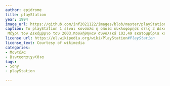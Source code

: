 ```yaml
---
author: epidrome
title: playStation 
year: 1994
image_url: https://github.com/inf2021122/images/blob/master/playStation.png
caption: Το playStation 1 είναι κονσόλα η οποία κυκλοφόρησε στις 3 Δεκεμβρίου του 1994 στην Ιαπωνία,έχει επίσης επιτυχημένους διαδόχους και αναβαθμίσεις.
 Μέχρι τον Δεκέμβριο του 2003,πουλήθηκαν συνολικά 102,49 εκατομμύρια κομμάτια.
license url: https://el.wikipedia.org/wiki/PlayStation#PlayStation
license_text: Courtesy of wikimedia
categories:
- Μοντέλα
- Βιντεοπαιχνίδια
tags:
- Sony
- playStation

---
```


